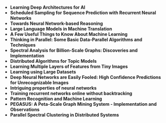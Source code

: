 
 <ul>
  
 <li><b><a target="_blank" href="https://github.com/manjunath5496/Top-Papers-on-Machine-Learning/blob/master/mal(1).pdf" style="text-decoration:none;">Learning Deep Architectures for AI</a></b></li>
  
<li><b><a target="_blank" href="https://github.com/manjunath5496/Top-Papers-on-Machine-Learning/blob/master/mal(2).pdf" style="text-decoration:none;">Scheduled Sampling for Sequence Prediction with Recurrent Neural Networks</a></b></li>

<li><b><a target="_blank" href="https://github.com/manjunath5496/Top-Papers-on-Machine-Learning/blob/master/mal(3).pdf" style="text-decoration:none;">Towards Neural Network-based Reasoning</a></b></li>
  
<li><b><a target="_blank" href="https://github.com/manjunath5496/Top-Papers-on-Machine-Learning/blob/master/mal(4).pdf" style="text-decoration:none;">Large Language Models in Machine Translation</a></b></li>
                               
  <li><b><a target="_blank" href="https://github.com/manjunath5496/Top-Papers-on-Machine-Learning/blob/master/mal(5).pdf" style="text-decoration:none;">A Few Useful Things to Know About Machine Learning</a></b></li>  
     <li><b><a target="_blank" href="https://github.com/manjunath5496/Top-Papers-on-Machine-Learning/blob/master/mal(6).pdf" style="text-decoration:none;">Thinking in Parallel: Some Basic Data-Parallel Algorithms and Techniques</a></b></li>  
  
<li><b><a target="_blank" href="https://github.com/manjunath5496/Top-Papers-on-Machine-Learning/blob/master/mal(7).pdf" style="text-decoration:none;">Spectral Analysis for Billion-Scale Graphs: Discoveries and Implementation</a></b></li>
<li><b><a target="_blank" href="https://github.com/manjunath5496/Top-Papers-on-Machine-Learning/blob/master/mal(8).pdf" style="text-decoration:none;">Distributed Algorithms for Topic Models</a></b></li>
  
<li><b><a target="_blank" href="https://github.com/manjunath5496/Top-Papers-on-Machine-Learning/blob/master/mal(9).pdf" style="text-decoration:none;">Learning Multiple Layers of Features from Tiny Images</a></b></li>

<li><b><a target="_blank" href="https://github.com/manjunath5496/Top-Papers-on-Machine-Learning/blob/master/mal(10).pdf" style="text-decoration:none;">Learning using Large Datasets</a></b></li>
  
<li><b><a target="_blank" href="https://github.com/manjunath5496/Top-Papers-on-Machine-Learning/blob/master/mal(11).pdf" style="text-decoration:none;">Deep Neural Networks are Easily Fooled: High Confidence Predictions for Unrecognizable Images</a></b></li>

 <li><b><a target="_blank" href="https://github.com/manjunath5496/Top-Papers-on-Machine-Learning/blob/master/mal(12).pdf" style="text-decoration:none;">Intriguing properties of neural networks</a></b></li>

<li><b><a target="_blank" href="https://github.com/manjunath5496/Top-Papers-on-Machine-Learning/blob/master/mal(13).pdf" style="text-decoration:none;">Training recurrent networks online without backtracking</a></b></li>
  
<li><b><a target="_blank" href="https://github.com/manjunath5496/Top-Papers-on-Machine-Learning/blob/master/mal(14).pdf" style="text-decoration:none;">Pattern Recognition and Machine Learning</a></b></li> 
 
 <li><b><a target="_blank" href="https://github.com/manjunath5496/Top-Papers-on-Machine-Learning/blob/master/mal(15).pdf" style="text-decoration:none;">PEGASUS: A Peta-Scale Graph Mining System - Implementation and Observations</a></b></li>
  
<li><b><a target="_blank" href="https://github.com/manjunath5496/Top-Papers-on-Machine-Learning/blob/master/mal(16).pdf" style="text-decoration:none;">Parallel Spectral Clustering in Distributed Systems</a></b></li>  
  
  
  
  

</ul>
